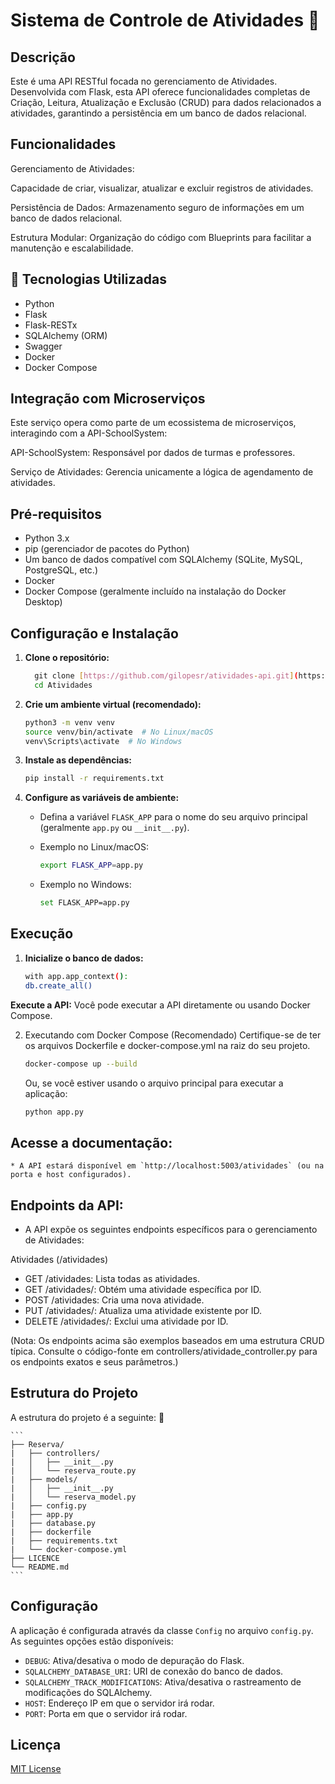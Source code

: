# Sistema de Controle de Atividades :orange_book:

## Descrição

Este é uma API RESTful focada no gerenciamento de Atividades. Desenvolvida com Flask, esta API oferece funcionalidades completas de Criação, Leitura, Atualização e Exclusão (CRUD) para dados relacionados a atividades, garantindo a persistência em um banco de dados relacional.

## Funcionalidades

Gerenciamento de Atividades: 

Capacidade de criar, visualizar, atualizar e excluir registros de atividades.

Persistência de Dados: Armazenamento seguro de informações em um banco de dados relacional.

Estrutura Modular: Organização do código com Blueprints para facilitar a manutenção e escalabilidade.

 ## 🔧 Tecnologias Utilizadas

  * Python
  * Flask
  * Flask-RESTx
  * SQLAlchemy (ORM)
  * Swagger
  * Docker
  * Docker Compose

 ## Integração com Microserviços
 
Este serviço opera como parte de um ecossistema de microserviços, interagindo com a API-SchoolSystem:

API-SchoolSystem: Responsável por dados de turmas e professores.

Serviço de Atividades: Gerencia unicamente a lógica de agendamento de atividades.


## Pré-requisitos

* Python 3.x
* pip (gerenciador de pacotes do Python)
* Um banco de dados compatível com SQLAlchemy (SQLite, MySQL, PostgreSQL, etc.)
* Docker
* Docker Compose (geralmente incluído na instalação do Docker Desktop)

## Configuração e Instalação

1.  **Clone o repositório:**

    ```bash
      git clone [https://github.com/gilopesr/atividades-api.git](https://github.com/gilopesr/atividades-api.git)
      cd Atividades
    ```

2.  **Crie um ambiente virtual (recomendado):**

    ```bash
    python3 -m venv venv
    source venv/bin/activate  # No Linux/macOS
    venv\Scripts\activate  # No Windows
    ```

3.  **Instale as dependências:**

    ```bash
    pip install -r requirements.txt
    ```

5.  **Configure as variáveis de ambiente:**

    * Defina a variável `FLASK_APP` para o nome do seu arquivo principal (geralmente `app.py` ou `__init__.py`).

    * Exemplo no Linux/macOS:

        ```bash
        export FLASK_APP=app.py
        ```

    * Exemplo no Windows:

        ```bash
        set FLASK_APP=app.py
        ```

## Execução

1.  **Inicialize o banco de dados:**

    ```bash
    with app.app_context():
    db.create_all()
    ```

  **Execute a API:**
Você pode executar a API diretamente ou usando Docker Compose.

2. Executando com Docker Compose (Recomendado)
Certifique-se de ter os arquivos Dockerfile e docker-compose.yml na raiz do seu projeto.

    ```bash
    docker-compose up --build
    ```

    Ou, se você estiver usando o arquivo principal para executar a aplicação:

    ```bash
    python app.py
    ```

 ## Acesse a documentação:

    * A API estará disponível em `http://localhost:5003/atividades` (ou na porta e host configurados).
  
 ## Endpoints da API:
   
   * A API expõe os seguintes endpoints específicos para o gerenciamento de Atividades:

   Atividades (/atividades)
* GET /atividades: Lista todas as atividades.
* GET /atividades/<id>: Obtém uma atividade específica por ID.
* POST /atividades: Cria uma nova atividade. 
* PUT /atividades/<id>: Atualiza uma atividade existente por ID. 
* DELETE /atividades/<id>: Exclui uma atividade por ID.

(Nota: Os endpoints acima são exemplos baseados em uma estrutura CRUD típica. Consulte o código-fonte em controllers/atividade_controller.py para os endpoints exatos e seus parâmetros.)
  


## Estrutura do Projeto

A estrutura do projeto é a seguinte:  📂

    ```
    ├── Reserva/
    |   ├── controllers/
    |   │   ├── __init__.py
    |   │   └── reserva_route.py
    |   ├── models/
    |   │   ├── __init__.py
    |   │   └── reserva_model.py
    |   ├── config.py
    |   ├── app.py   
    |   ├── database.py  
    |   ├── dockerfile
    |   ├── requirements.txt
    |   └── docker-compose.yml
    ├── LICENCE
    └── README.md
    ```
    
## Configuração

A aplicação é configurada através da classe `Config` no arquivo `config.py`. As seguintes opções estão disponíveis:

* `DEBUG`: Ativa/desativa o modo de depuração do Flask.
* `SQLALCHEMY_DATABASE_URI`: URI de conexão do banco de dados.
* `SQLALCHEMY_TRACK_MODIFICATIONS`: Ativa/desativa o rastreamento de modificações do SQLAlchemy.
* `HOST`: Endereço IP em que o servidor irá rodar.
* `PORT`: Porta em que o servidor irá rodar.

## Licença

[MIT License](https://opensource.org/licenses/MIT)
